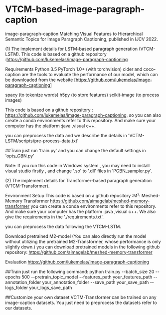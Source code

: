 # VTCM-based-image-paragraph-caption

image-paragraph-caption
Matching Visual Features to Hierarchical Semantic Topics for Image Paragraph Captioning, published in IJCV 2022.

(1) The implement details for LSTM-based paragraph generation (VTCM-LSTM). This code is based on a github repository :https://github.com/lukemelas/image-paragraph-captioning

Requirements Python 3.5 PyTorch 1.0+ (with torchvision) cider and coco-caption are the tools to evaluate the performance of our model, which can be downloaded from the website [https://github.com/lukemelas/image-paragraph-captioning]

spacy (to tokenize words) h5py (to store features) scikit-image (to process images)

This code is based on a github repository : https://github.com/lukemelas/image-paragraph-captioning, so you can also create a conda environments refer to this repository. And make sure your computer has the platform :java ,visual c++.

you can preprocess the data and we describe the details in 'VCTM-LSTM/scripts/pre-process-data.txt'

##Train just run 'train.py' and you can change the default settings in 'opts_GBN.py'

Note: If you run this code in Windows system , you may need to install visual studio firstly , and change '.so' to '.dll' files in 'PGBN_sampler.py'.

(2) The implement details for Transformer-based paragraph generation (VTCM-Transformer).

Environment Setup
This code is based on a github repository :M²: Meshed-Memory Transformer https://github.com/aimagelab/meshed-memory-transformer you can create a conda environments refer to this repository. And make sure your computer has the platform :java ,visual c++. We also give the requirements in the './requirements.txt'.

you can preprocess the data following the VTCM-LSTM.

Download pretrained M2-model (You can also directly run the model without utilizing the pretrained M2-Transformer, whose performance is only slightly down.)
you can download pretrained models in the following github repository: https://github.com/aimagelab/meshed-memory-transformer

Evaluation
https://github.com/lukemelas/image-paragraph-captioning

##Train just run the following command: python train.py --batch_size 20 --epochs 500 --pretrain_topic_model --features_path your_features_path --annotation_folder your_annotation_folder --save_path your_save_path --logs_folder your_logs_save_path

##Customize your own dataset VCTM-Transformer can be trained on any image-caption datasets. You just need to preprocess the datasets refer to our datasets.

